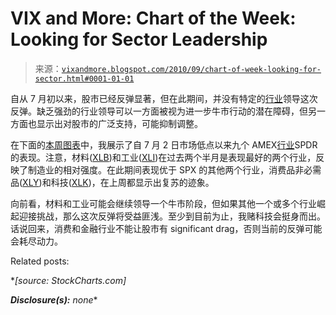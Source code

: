 <!--yml

category: 未分类

date: 2024-05-18 17:03:18

-->

# VIX and More: Chart of the Week: Looking for Sector Leadership

> 来源：[`vixandmore.blogspot.com/2010/09/chart-of-week-looking-for-sector.html#0001-01-01`](http://vixandmore.blogspot.com/2010/09/chart-of-week-looking-for-sector.html#0001-01-01)

自从 7 月初以来，股市已经反弹显著，但在此期间，并没有特定的[行业](http://vixandmore.blogspot.com/search/label/sectors)领导这次反弹。缺乏强劲的行业领导可以一方面被视为进一步牛市行动的潜在障碍，但另一方面也显示出对股市的广泛支持，可能抑制调整。

在下面的[本周图表](http://vixandmore.blogspot.com/search/label/chart%20of%20the%20week)中，我展示了自 7 月 2 日市场低点以来九个 AMEX[行业](http://vixandmore.blogspot.com/search/label/sectors)SPDR 的表现。注意，材料([XLB](http://vixandmore.blogspot.com/search/label/XLB))和工业([XLI](http://vixandmore.blogspot.com/search/label/XLI))在过去两个半月是表现最好的两个行业，反映了制造业的相对强度。在此期间表现优于 SPX 的其他两个行业，消费品非必需品([XLY](http://vixandmore.blogspot.com/search/label/XLY))和科技([XLK](http://vixandmore.blogspot.com/search/label/XLK))，在上周都显示出复苏的迹象。

向前看，材料和工业可能会继续领导一个牛市阶段，但如果其他一个或多个行业崛起迎接挑战，那么这次反弹将受益匪浅。至少到目前为止，我赌科技会挺身而出。话说回来，消费和金融行业不能让股市有 significant drag，否则当前的反弹可能会耗尽动力。

Related posts:

**[source: StockCharts.com]*

***Disclosure(s):*** *none**
